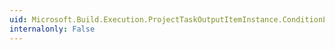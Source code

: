 ```yaml
---
uid: Microsoft.Build.Execution.ProjectTaskOutputItemInstance.ConditionLocation
internalonly: False
---
```

